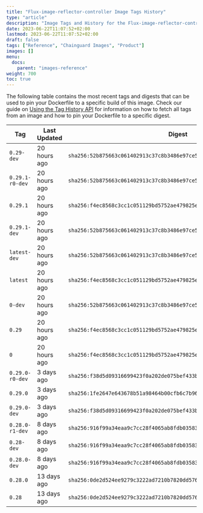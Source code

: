 ```yaml
---
title: "Flux-image-reflector-controller Image Tags History"
type: "article"
description: "Image Tags and History for the Flux-image-reflector-controller Chainguard Image"
date: 2023-06-22T11:07:52+02:00
lastmod: 2023-06-22T11:07:52+02:00
draft: false
tags: ["Reference", "Chainguard Images", "Product"]
images: []
menu:
  docs:
    parent: "images-reference"
weight: 700
toc: true
---
```


The following table contains the most recent tags and digests that can be used to pin your Dockerfile to a specific build of this image. Check our guide on [Using the Tag History API](/chainguard/chainguard-images/using-the-tag-history-api/) for information on how to fetch all tags from an image and how to pin your Dockerfile to a specific digest.

| Tag             | Last Updated | Digest                                                                    |
|-----------------|--------------|---------------------------------------------------------------------------|
| `0.29-dev`      | 20 hours ago | `sha256:52b875663c061402913c37c8b3486e97ce5706e4c6c815f76e35b2e0988fc059` |
| `0.29.1-r0-dev` | 20 hours ago | `sha256:52b875663c061402913c37c8b3486e97ce5706e4c6c815f76e35b2e0988fc059` |
| `0.29.1`        | 20 hours ago | `sha256:f4ec8568c3cc1c051129bd5752ae479825eabe113172f9d7e397cdca7991c28f` |
| `0.29.1-dev`    | 20 hours ago | `sha256:52b875663c061402913c37c8b3486e97ce5706e4c6c815f76e35b2e0988fc059` |
| `latest-dev`    | 20 hours ago | `sha256:52b875663c061402913c37c8b3486e97ce5706e4c6c815f76e35b2e0988fc059` |
| `latest`        | 20 hours ago | `sha256:f4ec8568c3cc1c051129bd5752ae479825eabe113172f9d7e397cdca7991c28f` |
| `0-dev`         | 20 hours ago | `sha256:52b875663c061402913c37c8b3486e97ce5706e4c6c815f76e35b2e0988fc059` |
| `0.29`          | 20 hours ago | `sha256:f4ec8568c3cc1c051129bd5752ae479825eabe113172f9d7e397cdca7991c28f` |
| `0`             | 20 hours ago | `sha256:f4ec8568c3cc1c051129bd5752ae479825eabe113172f9d7e397cdca7991c28f` |
| `0.29.0-r0-dev` | 3 days ago   | `sha256:f38d5d09316699423f0a202de075bef433b47186e85d90fd1122b76ddf5722ad` |
| `0.29.0`        | 3 days ago   | `sha256:1fe2647e643678b51a98464b00cfb6c7b96f2a880ae82b0da141ec8bbc79e6d3` |
| `0.29.0-dev`    | 3 days ago   | `sha256:f38d5d09316699423f0a202de075bef433b47186e85d90fd1122b76ddf5722ad` |
| `0.28.0-r1-dev` | 8 days ago   | `sha256:916f99a34eaa9c7cc28f4065ab8fdb03583231300957202cf42f46050754285c` |
| `0.28-dev`      | 8 days ago   | `sha256:916f99a34eaa9c7cc28f4065ab8fdb03583231300957202cf42f46050754285c` |
| `0.28.0-dev`    | 8 days ago   | `sha256:916f99a34eaa9c7cc28f4065ab8fdb03583231300957202cf42f46050754285c` |
| `0.28.0`        | 13 days ago  | `sha256:0de2d524ee9279c3222ad7210b7820dd576267fbc9d4335ad6cf56be67924294` |
| `0.28`          | 13 days ago  | `sha256:0de2d524ee9279c3222ad7210b7820dd576267fbc9d4335ad6cf56be67924294` |
